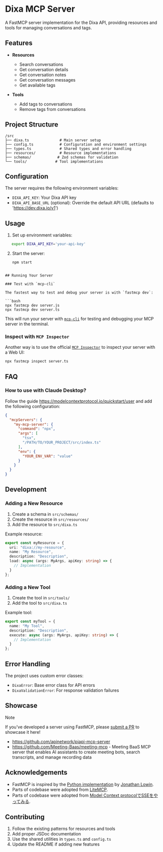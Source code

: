 # Dixa MCP Server

A FastMCP server implementation for the Dixa API, providing resources and tools for managing conversations and tags.

## Features

- **Resources**
  - Search conversations
  - Get conversation details
  - Get conversation notes
  - Get conversation messages
  - Get available tags

- **Tools**
  - Add tags to conversations
  - Remove tags from conversations

## Project Structure

```
/src
├── dixa.ts              # Main server setup
├── config.ts            # Configuration and environment settings
├── types.ts             # Shared types and error handling
├── resources/           # Resource implementations
├── schemas/            # Zod schemas for validation
└── tools/             # Tool implementations
```

## Configuration

The server requires the following environment variables:

- `DIXA_API_KEY`: Your Dixa API key
- `DIXA_API_BASE_URL` (optional): Override the default API URL (defaults to 'https://dev.dixa.io/v1')

## Usage

1. Set up environment variables:
```bash
   export DIXA_API_KEY='your-api-key'
   ```

2. Start the server:
   ```bash
   npm start
```

## Running Your Server

### Test with `mcp-cli`

The fastest way to test and debug your server is with `fastmcp dev`:

```bash
npx fastmcp dev server.js
npx fastmcp dev server.ts
```

This will run your server with [`mcp-cli`](https://github.com/wong2/mcp-cli) for testing and debugging your MCP server in the terminal.

### Inspect with `MCP Inspector`

Another way is to use the official [`MCP Inspector`](https://modelcontextprotocol.io/docs/tools/inspector) to inspect your server with a Web UI:

```bash
npx fastmcp inspect server.ts
```

## FAQ

### How to use with Claude Desktop?

Follow the guide https://modelcontextprotocol.io/quickstart/user and add the following configuration:

```json
{
  "mcpServers": {
    "my-mcp-server": {
      "command": "npx",
      "args": [
        "tsx",
        "/PATH/TO/YOUR_PROJECT/src/index.ts"
      ],
      "env": {
        "YOUR_ENV_VAR": "value"
      }
    }
  }
}
```

## Development

### Adding a New Resource

1. Create a schema in `src/schemas/`
2. Create the resource in `src/resources/`
3. Add the resource to `src/dixa.ts`

Example resource:
```typescript
export const myResource = {
  uri: "dixa://my-resource",
  name: "My Resource",
  description: "Description",
  load: async (args: MyArgs, apiKey: string) => {
    // Implementation
  }
};
```

### Adding a New Tool

1. Create the tool in `src/tools/`
2. Add the tool to `src/dixa.ts`

Example tool:
```typescript
export const myTool = {
  name: "My Tool",
  description: "Description",
  execute: async (args: MyArgs, apiKey: string) => {
    // Implementation
  }
};
```

## Error Handling

The project uses custom error classes:
- `DixaError`: Base error class for API errors
- `DixaValidationError`: For response validation failures

## Showcase

> [!NOTE]
>
> If you've developed a server using FastMCP, please [submit a PR](https://github.com/punkpeye/fastmcp) to showcase it here!

- https://github.com/apinetwork/piapi-mcp-server
- https://github.com/Meeting-Baas/meeting-mcp - Meeting BaaS MCP server that enables AI assistants to create meeting bots, search transcripts, and manage recording data

## Acknowledgements

- FastMCP is inspired by the [Python implementation](https://github.com/jlowin/fastmcp) by [Jonathan Lowin](https://github.com/jlowin).
- Parts of codebase were adopted from [LiteMCP](https://github.com/wong2/litemcp).
- Parts of codebase were adopted from [Model Context protocolでSSEをやってみる](https://dev.classmethod.jp/articles/mcp-sse/).

## Contributing

1. Follow the existing patterns for resources and tools
2. Add proper JSDoc documentation
3. Use the shared utilities in `types.ts` and `config.ts`
4. Update the README if adding new features
